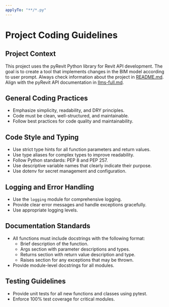 ```yaml
---
applyTo: "**/*.py"
---
```


# Project Coding Guidelines

## Project Context
This project uses the pyRevit Python library for Revit API development.
The goal is to create a tool that implements changes in the BIM model according to user prompt. Always check information about the project in [README.md](../README.md).
Align with the pyRevit API documentation in [llms-full.md](llms-full.md).

## General Coding Practices
- Emphasize simplicity, readability, and DRY principles.
- Code must be clean, well-structured, and maintainable.
- Follow best practices for code quality and maintainability.

## Code Style and Typing
- Use strict type hints for all function parameters and return values.
- Use type aliases for complex types to improve readability.
- Follow Python standards: PEP 8 and PEP 257.
- Use descriptive variable names that clearly indicate their purpose.
- Use dotenv for secret management and configuration.

## Logging and Error Handling
- Use the `logging` module for comprehensive logging.
- Provide clear error messages and handle exceptions gracefully.
- Use appropriate logging levels.

## Documentation Standards
- All functions must include docstrings with the following format:
  - Brief description of the function.
  - Args section with parameter descriptions and types.
  - Returns section with return value description and type.
  - Raises section for any exceptions that may be thrown.
- Provide module-level docstrings for all modules.

## Testing Guidelines
- Provide unit tests for all new functions and classes using pytest.
- Enforce 100% test coverage for critical modules.